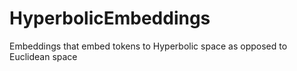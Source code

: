 # HyperbolicEmbeddings
Embeddings that embed tokens to Hyperbolic space as opposed to Euclidean space
